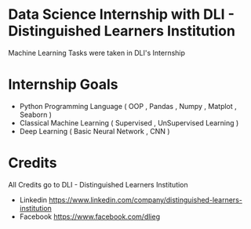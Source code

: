 # Data Science Internship with DLI - Distinguished Learners Institution
Machine Learning Tasks were taken in DLI's Internship 



# Internship Goals 
- Python Programming Language ( OOP , Pandas , Numpy , Matplot , Seaborn )
- Classical Machine Learning ( Supervised , UnSupervised Learning ) 
- Deep Learning ( Basic Neural Network  , CNN )


# Credits
All Credits go to DLI - Distinguished Learners Institution 
- Linkedin 
https://www.linkedin.com/company/distinguished-learners-institution
- Facebook 
https://www.facebook.com/dlieg

